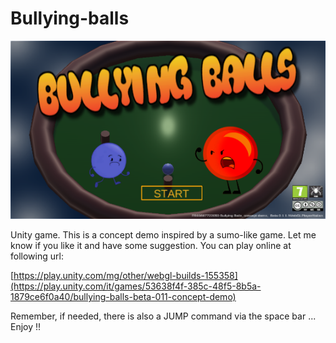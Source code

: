 # Bullying-balls

![alt text](https://github.com/GillesChamp/Bullying-balls/blob/main/Assets/Project%20Library/images/cover.png?raw=true)

Unity game.
This is a concept demo  inspired by a sumo-like game. 
Let me know if you like it and have some suggestion. 
You can play online at following url:

[https://play.unity.com/mg/other/webgl-builds-155358](https://play.unity.com/it/games/53638f4f-385c-48f5-8b5a-1879ce6f0a40/bullying-balls-beta-011-concept-demo)

Remember, if needed,  there is also a JUMP command via the space bar ... Enjoy !!

